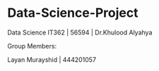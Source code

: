 # Data-Science-Project
Data Science IT362 | 56594 | Dr.Khulood Alyahya









Group Members:



Layan Murayshid | 444201057



